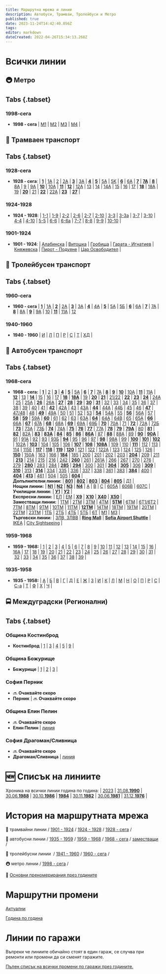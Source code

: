 ```yaml
---
title: Маршрутна мрежа и линии
description: Автобуси, Трамваи, Тролейбуси и Метро
published: true
date: 2023-11-24T14:42:40.056Z
tags: 
editor: markdown
dateCreated: 2022-04-26T15:34:13.268Z
---
```


# Всички линии

## 🚇 Метро

## Tabs  {.tabset}

###  1998-сега

-   **1998 - сега** | [M1](/bg/sofia-metro/line-1) | [M2](/bg/sofia-metro/line-2) | [M3](/bg/sofia-metro/line-3) | [M4](/bg/sofia-metro/line-4) |



## 🚋 Трамваен транспорт

## Tabs  {.tabset}

###  1928-сега

-   **1928 - сега**: | [**1**](/bg/public-transport/tram-routes-1928-sega/1) | [1А](/bg/public-transport/tram-routes-1928-sega/1A) | [2](/bg/public-transport/tram-routes-1928-sega/2) | [2А](/bg/public-transport/tram-routes-1928-sega/2A) | [**3**](/bg/public-transport/tram-routes-1928-sega/3) | [3А](/bg/public-transport/tram-routes-1928-sega/3A) | [**4**](/bg/public-transport/tram-routes-1928-sega/4) | [**5**](/bg/public-transport/tram-routes-1928-sega/5) | [5А](/bg/public-transport/tram-routes-1928-sega/5A) | [5K](/bg/public-transport/tram-routes-1928-sega/5K) | [**6**](/bg/public-transport/tram-routes-1928-sega/6) | [6А](/bg/public-transport/tram-routes-1928-sega/6A) | [**7**](/bg/public-transport/tram-routes-1928-sega/7) | [**7А**](/bg/public-transport/tram-routes-1928-sega/7A) | [**8**](/bg/public-transport/tram-routes-1928-sega/8) | [8А](/bg/public-transport/tram-routes-1928-sega/8A) | [9](/bg/public-transport/tram-routes-1928-sega/9) | [9А](/bg/public-transport/tram-routes-1928-sega/9A) | [**10**](/bg/public-transport/tram-routes-1928-sega/10) | [10А](/bg/public-transport/tram-routes-1928-sega/10A) | [**11**](/bg/public-transport/tram-routes-1928-sega/11) | [**12**](/bg/public-transport/tram-routes-1928-sega/12) | [12А](/bg/public-transport/tram-routes-1928-sega/12A) | [13](/bg/public-transport/tram-routes-1928-sega/13) | [14](/bg/public-transport/tram-routes-1928-sega/14) | [14А](/bg/public-transport/tram-routes-1928-sega/14A) | [15](/bg/public-transport/tram-routes-1928-sega/15) | [16](/bg/public-transport/tram-routes-1928-sega/16) | [17](/bg/public-transport/tram-routes-1928-sega/17) | [**18**](/bg/public-transport/tram-routes-1928-sega/18) | [18А](/bg/public-transport/tram-routes-1928-sega/18A) | [19](/bg/public-transport/tram-routes-1928-sega/19) | [**20**](/bg/public-transport/tram-routes-1928-sega/20) | [21](/bg/public-transport/tram-routes-1928-sega/21) | [**22**](/bg/public-transport/tram-routes-1928-sega/22) | [22А](/bg/public-transport/tram-routes-1928-sega/22A) | [**23**](/bg/public-transport/tram-routes-1928-sega/23)  | [**27**](/bg/public-transport/tram-routes-1928-sega/27) |


###  1924-1928
-   **1924 - 1928**: | [1-1](/bg/public-transport/tram-routes-1924-1928/1-1) | [1-9](/bg/public-transport/tram-routes-1924-1928/1-9) | [2-2](/bg/public-transport/tram-routes-1924-1928/2-2) | [2-6](/bg/public-transport/tram-routes-1924-1928/2-6) | [2-7](/bg/public-transport/tram-routes-1924-1928/2-7) | [2-10](/bg/public-transport/tram-routes-1924-1928/2-10) | [3-3](/bg/public-transport/tram-routes-1924-1928/3-3) | [3-3а](/bg/public-transport/tram-routes-1924-1928/3-3A) | [3-7](/bg/public-transport/tram-routes-1924-1928/3-7) | [3-10](/bg/public-transport/tram-routes-1924-1928/3-10) | [4-4](/bg/public-transport/tram-routes-1924-1928/4-4) | [4-10](/bg/public-transport/tram-routes-1924-1928/4-10) | [5-5](/bg/public-transport/tram-routes-1924-1928/5-5) | [6-6](/bg/public-transport/tram-routes-1924-1928/6-6) | [6-6а](/bg/public-transport/tram-routes-1924-1928/6-6A) | [7-7](/bg/public-transport/tram-routes-1924-1928/7-7) | [8-8](/bg/public-transport/tram-routes-1924-1928/8-8) | [9-9](/bg/public-transport/tram-routes-1924-1928/9-9) | [10-10](/bg/public-transport/tram-routes-1924-1928/10-10) |


###  1901-1924
-   **1901 - 1924**: | [Алабинска](/bg/public-transport/tram-routes-1901-1924/Alabinska) | [Витошка](/bg/public-transport/tram-routes-1901-1924/Vitoshka) | [Гробища](/bg/public-transport/tram-routes-1901-1924/Grobishta) | [Гарата - Игнатиев](/bg/public-transport/tram-routes-1901-1924/Garata-Igantiev) | [Княжевска](/bg/public-transport/tram-routes-1901-1924/Kniajevska) | [Пирот - Подуяне](/bg/public-transport/tram-routes-1901-1924/Pirot-Poduiane) | [Цар Освободител](/bg/public-transport/tram-routes-1901-1924/Tsar-Osvoboditel) |

## 🚎 Тролейбусен транспорт

## Tabs  {.tabset}

###  1960-сега

-   **1960 - сега** | [**1**](/bg/public-transport/trolleybus-routes-1960-sega/1) | [1А](/bg/public-transport/trolleybus-routes-1960-sega/1A) | [**2**](/bg/public-transport/trolleybus-routes-1960-sega/2) | [2А](/bg/public-transport/trolleybus-routes-1960-sega/2A) | [**3**](/bg/public-transport/trolleybus-routes-1960-sega/3) | [3А](/bg/public-transport/trolleybus-routes-1960-sega/3A) | [**4**](/bg/public-transport/trolleybus-routes-1960-sega/4) | [4А](/bg/public-transport/trolleybus-routes-1960-sega/4A) | [**5**](/bg/public-transport/trolleybus-routes-1960-sega/5) | [5А](/bg/public-transport/trolleybus-routes-1960-sega/5A) | [5Б](/bg/public-transport/trolleybus-routes-1960-sega/5%D0%91) | [**6**](/bg/public-transport/trolleybus-routes-1960-sega/6) | [6А](/bg/public-transport/trolleybus-routes-1960-sega/6A) | [**7**](/bg/public-transport/trolleybus-routes-1960-sega/7) | [7А](/bg/public-transport/trolleybus-routes-1960-sega/7A) | [**8**](/bg/public-transport/trolleybus-routes-1960-sega/8) | [8А](/bg/public-transport/trolleybus-routes-1960-sega/8A) | [**9**](/bg/public-transport/trolleybus-routes-1960-sega/9) | [9А](/bg/public-transport/trolleybus-routes-1960-sega/9A) | [10](/bg/public-transport/trolleybus-routes-1960-sega/10) | [**11**](/bg/public-transport/trolleybus-routes-1960-sega/11) | [11А](/bg/public-transport/trolleybus-routes-1960-sega/11A) | [12](/bg/public-transport/trolleybus-routes-1960-sega/12)

    

###  1940-1960

-   **1940 - 1960** | [И](/bg/public-transport/trolleybus-routes-1941-1960/%D0%98) | [Л](/bg/public-transport/trolleybus-routes-1941-1960/%D0%9B) | [П](/bg/public-transport/trolleybus-routes-1941-1960/%D0%9F) | [Р](/bg/public-transport/trolleybus-routes-1941-1960/%D0%A0) | [С](/bg/public-transport/trolleybus-routes-1941-1960/%D0%A1) | [Т](/bg/public-transport/trolleybus-routes-1941-1960/%D0%A2) | [ХД](/bg/public-transport/trolleybus-routes-1941-1960/%D0%A5%D0%94) |

    
## 🚌 Автобусен транспорт

## Tabs  {.tabset}

###  1968-сега
-   **1968 - сега:** | [**1**](/bg/public-transport/bus-routes-1968-sega/1) | [2](/bg/public-transport/bus-routes-1968-sega/2) | [**3**](/bg/public-transport/bus-routes-1968-sega/3) | [**4**](/bg/public-transport/bus-routes-1968-sega/4) | [**5**](/bg/public-transport/bus-routes-1968-sega/5) | [5А](/bg/public-transport/bus-routes-1968-sega/5A) | [**6**](/bg/public-transport/bus-routes-1968-sega/6) | [**7**](/bg/public-transport/bus-routes-1968-sega/7) | [7А](/bg/public-transport/bus-routes-1968-sega/7A) | [**8**](/bg/public-transport/bus-routes-1968-sega/8) | [**9**](/bg/public-transport/bus-routes-1968-sega/9) | [**10**](/bg/public-transport/bus-routes-1968-sega/10) | [10A](/bg/public-transport/bus-routes-1968-sega/10A) | [**11**](/bg/public-transport/bus-routes-1968-sega/11) | [11А](/bg/public-transport/bus-routes-1968-sega/11A) | [**12**](/bg/public-transport/bus-routes-1968-sega/12) | [13](/bg/public-transport/bus-routes-1968-sega/13) | [**14**](/bg/public-transport/bus-routes-1968-sega/14) | [15](/bg/public-transport/bus-routes-1968-sega/15) | [16](/bg/public-transport/bus-routes-1968-sega/16) | [17](/bg/public-transport/bus-routes-1968-sega/17) | [**18**](/bg/public-transport/bus-routes-1968-sega/18) | [**18А**](/bg/public-transport/bus-routes-1968-sega/18A) | [19](/bg/public-transport/bus-routes-1968-sega/19) | [**20**](/bg/public-transport/bus-routes-1968-sega/20) | [**21**](/bg/public-transport/bus-routes-1968-sega/21) | [21/22](/bg/public-transport/bus-routes-1968-sega/21-22) | [**22**](/bg/public-transport/bus-routes-1968-sega/22) | [**23**](/bg/public-transport/bus-routes-1968-sega/23) | [**24**](/bg/public-transport/bus-routes-1968-sega/24) | [24А](/bg/public-transport/bus-routes-1968-sega/24A) | [25](/bg/public-transport/bus-routes-1968-sega/25) | [25А](/bg/public-transport/bus-routes-1968-sega/25A) | [**26**](/bg/public-transport/bus-routes-1968-sega/26) | [26А](/bg/public-transport/bus-routes-1968-sega/26A) | [**27**](/bg/public-transport/bus-routes-1968-sega/27) | [**28**](/bg/public-transport/bus-routes-1968-sega/28) | [**29**](/bg/public-transport/bus-routes-1968-sega/29) | [**30**](/bg/public-transport/bus-routes-1968-sega/30) | [**31**](/bg/public-transport/bus-routes-1968-sega/31) | [32](/bg/public-transport/bus-routes-1968-sega/32) | [33](/bg/public-transport/bus-routes-1968-sega/33) | [34](/bg/public-transport/bus-routes-1968-sega/34) | [35](/bg/public-transport/bus-routes-1968-sega/35) | [36](/bg/public-transport/bus-routes-1968-sega/36) | [37](/bg/public-transport/bus-routes-1968-sega/37) | [38](/bg/public-transport/bus-routes-1968-sega/38) | [39](/bg/public-transport/bus-routes-1968-sega/39) | [40](/bg/public-transport/bus-routes-1968-sega/40) | [41](/bg/public-transport/bus-routes-1968-sega/41) | [**42**](/bg/public-transport/bus-routes-1968-sega/42) | [42А](/bg/public-transport/bus-routes-1968-sega/42A) | [43](/bg/public-transport/bus-routes-1968-sega/43) | [43А](/bg/public-transport/bus-routes-1968-sega/43A) | [**44**](/bg/public-transport/bus-routes-1968-sega/44) | [44А](/bg/public-transport/bus-routes-1968-sega/44A) | [44Б](/bg/public-transport/bus-routes-1968-sega/44%D0%91) | [45](/bg/public-transport/bus-routes-1968-sega/45) | [46](/bg/public-transport/bus-routes-1968-sega/46) | [**47**](/bg/public-transport/bus-routes-1968-sega/47) | [47/48](/bg/public-transport/bus-routes-1968-sega/47-48) | [48](/bg/public-transport/bus-routes-1968-sega/48) | [**49**](/bg/public-transport/bus-routes-1968-sega/49) | [49А](/bg/public-transport/bus-routes-1968-sega/49A) | [50](/bg/public-transport/bus-routes-1968-sega/50) | [51](/bg/public-transport/bus-routes-1968-sega/51) | [52](/bg/public-transport/bus-routes-1968-sega/52) | [53](/bg/public-transport/bus-routes-1968-sega/53) | [**54**](/bg/public-transport/bus-routes-1968-sega/54) | [54А](/bg/public-transport/bus-routes-1968-sega/54A) | [55](/bg/public-transport/bus-routes-1968-sega/55) | [**56**](/bg/public-transport/bus-routes-1968-sega/56) | [56А](/bg/public-transport/bus-routes-1968-sega/56A) | [57](/bg/public-transport/bus-routes-1968-sega/57) | [**58**](/bg/public-transport/bus-routes-1968-sega/58) | [**59**](/bg/public-transport/bus-routes-1968-sega/59) | [59А](/bg/public-transport/bus-routes-1968-sega/59A) | [**60**](/bg/public-transport/bus-routes-1968-sega/60) | [61](/bg/public-transport/bus-routes-1968-sega/61) | [62](/bg/public-transport/bus-routes-1968-sega/62) | [63](/bg/public-transport/bus-routes-1968-sega/63) | [63А](/bg/public-transport/bus-routes-1968-sega/63A) | [**64**](/bg/public-transport/bus-routes-1968-sega/64) | [64А](/bg/public-transport/bus-routes-1968-sega/64A) | [64В](/bg/public-transport/bus-routes-1968-sega/64%D0%92) | [65](/bg/public-transport/bus-routes-1968-sega/65) | [65А](/bg/public-transport/bus-routes-1968-sega/65A) | [**66**](/bg/public-transport/bus-routes-1968-sega/66) | [66А](/bg/public-transport/bus-routes-1968-sega/66A) | [**67**](/bg/public-transport/bus-routes-1968-sega/67) | [67А](/bg/public-transport/bus-routes-1968-sega/67A) | [**68**](/bg/public-transport/bus-routes-1968-sega/68) | [68А](/bg/public-transport/bus-routes-1968-sega/68A) | [**69**](/bg/public-transport/bus-routes-1968-sega/69) | [69А](/bg/public-transport/bus-routes-1968-sega/69A) | [69Б](/bg/public-transport/bus-routes-1968-sega/69%D0%91) | [**70**](/bg/public-transport/bus-routes-1968-sega/70) | [70А](/bg/public-transport/bus-routes-1968-sega/70A) | [71](/bg/public-transport/bus-routes-1968-sega/71) | [**72**](/bg/public-transport/bus-routes-1968-sega/72) | [72А](/bg/public-transport/bus-routes-1968-sega/72A) | [72Б](/bg/public-transport/bus-routes-1968-sega/72%D0%91) | [**73**](/bg/public-transport/bus-routes-1968-sega/73) | [73А](/bg/public-transport/bus-routes-1968-sega/73A) | [73Б](/bg/public-transport/bus-routes-1968-sega/73%D0%91) | [**74**](/bg/public-transport/bus-routes-1968-sega/74) | [74А](/bg/public-transport/bus-routes-1968-sega/74A) | [**75**](/bg/public-transport/bus-routes-1968-sega/75) | [**76**](/bg/public-transport/bus-routes-1968-sega/76) | [**77**](/bg/public-transport/bus-routes-1968-sega/77) | [77А](/bg/public-transport/bus-routes-1968-sega/77A) | [**78**](/bg/public-transport/bus-routes-1968-sega/78) | [**79**](/bg/public-transport/bus-routes-1968-sega/79) | [**79А**](/bg/public-transport/bus-routes-1968-sega/79A) | [80](/bg/public-transport/bus-routes-1968-sega/80) | [**81**](/bg/public-transport/bus-routes-1968-sega/81) | [**82**](/bg/public-transport/bus-routes-1968-sega/82) | [82A](/bg/public-transport/bus-routes-1968-sega/82A) | [**83**](/bg/public-transport/bus-routes-1968-sega/83) | [**83А**](/bg/public-transport/bus-routes-1968-sega/83A) | [**84**](/bg/public-transport/bus-routes-1968-sega/84) | [**85**](/bg/public-transport/bus-routes-1968-sega/85) | [**86**](/bg/public-transport/bus-routes-1968-sega/86) | [**86А**](/bg/public-transport/bus-routes-1968-sega/86A) | [87](/bg/public-transport/bus-routes-1968-sega/87) | [**88**](/bg/public-transport/bus-routes-1968-sega/88) | [88А](/bg/public-transport/bus-routes-1968-sega/88A) | [89](/bg/public-transport/bus-routes-1968-sega/89) | [**90**](/bg/public-transport/bus-routes-1968-sega/90) | [**90А**](/bg/public-transport/bus-routes-1968-sega/90A) | [91](/bg/public-transport/bus-routes-1968-sega/91) | [91А](/bg/public-transport/bus-routes-1968-sega/91A) | [92](/bg/public-transport/bus-routes-1968-sega/92) | [93](/bg/public-transport/bus-routes-1968-sega/93) | [93Б](/bg/public-transport/bus-routes-1968-sega/93%D0%91) | [**94**](/bg/public-transport/bus-routes-1968-sega/94) | [95](/bg/public-transport/bus-routes-1968-sega/95) | [96](/bg/public-transport/bus-routes-1968-sega/96) | [97](/bg/public-transport/bus-routes-1968-sega/97) | [**98**](/bg/public-transport/bus-routes-1968-sega/98) | [98А](/bg/public-transport/bus-routes-1968-sega/98%D0%90) | [99](/bg/public-transport/bus-routes-1968-sega/99) | [**100**](/bg/public-transport/bus-routes-1968-sega/100) | [**101**](/bg/public-transport/bus-routes-1968-sega/101) | [**102**](/bg/public-transport/bus-routes-1968-sega/102) | [102А](/bg/public-transport/bus-routes-1968-sega/102A) | [**103**](/bg/public-transport/bus-routes-1968-sega/103) | [104](/bg/public-transport/bus-routes-1968-sega/104) | [105](/bg/public-transport/bus-routes-1968-sega/105) | [106](/bg/public-transport/bus-routes-1968-sega/106) | [**107**](/bg/public-transport/bus-routes-1968-sega/107) | [**108**](/bg/public-transport/bus-routes-1968-sega/108) | [**108А**](/bg/public-transport/bus-routes-1968-sega/108A) | [109](/bg/public-transport/bus-routes-1968-sega/109) | [110](/bg/public-transport/bus-routes-1968-sega/110) | [**111**](/bg/public-transport/bus-routes-1968-sega/111) | [112](/bg/public-transport/bus-routes-1968-sega/112) | [113](/bg/public-transport/bus-routes-1968-sega/113) | [114](/bg/public-transport/bus-routes-1968-sega/114) | [115Е](/bg/public-transport/bus-routes-1968-sega/115E) | [**117**](/bg/public-transport/bus-routes-1968-sega/117) | [**118**](/bg/public-transport/bus-routes-1968-sega/118) | [**119**](/bg/public-transport/bus-routes-1968-sega/119) | [**120**](/bg/public-transport/bus-routes-1968-sega/120) | [121](/bg/public-transport/bus-routes-1968-sega/121) | [122](/bg/public-transport/bus-routes-1968-sega/122) | [122А](/bg/public-transport/bus-routes-1968-sega/122A) | [123](/bg/public-transport/bus-routes-1968-sega/123) | [124](/bg/public-transport/bus-routes-1968-sega/124) | [125](/bg/public-transport/bus-routes-1968-sega/125) | [126](/bg/public-transport/bus-routes-1968-sega/126) | [**150**](/bg/public-transport/bus-routes-1968-sega/150) | [150А](/bg/public-transport/bus-routes-1968-sega/150A) | [163](/bg/public-transport/bus-routes-1968-sega/163) | [166](/bg/public-transport/bus-routes-1968-sega/166) | [**184**](/bg/public-transport/bus-routes-1968-sega/184) | [185](/bg/public-transport/bus-routes-1968-sega/185) | [200](/bg/public-transport/bus-routes-1968-sega/200) | [201](/bg/public-transport/bus-routes-1968-sega/201) | [202](/bg/public-transport/bus-routes-1968-sega/202) | [203](/bg/public-transport/bus-routes-1968-sega/203) | [**204**](/bg/public-transport/bus-routes-1968-sega/204) | [209](/bg/public-transport/bus-routes-1968-sega/209) | [211](/bg/public-transport/bus-routes-1968-sega/211) | [**213**](/bg/public-transport/bus-routes-1968-sega/213) | [214](/bg/public-transport/bus-routes-1968-sega/214) | [215](/bg/public-transport/bus-routes-1968-sega/215) | [216](/bg/public-transport/bus-routes-1968-sega/216) | [242](/bg/public-transport/bus-routes-1968-sega/242) | [**260**](/bg/public-transport/bus-routes-1968-sega/260) | [261](/bg/public-transport/bus-routes-1968-sega/261) | [261А](/bg/public-transport/bus-routes-1968-sega/261A) | [266](/bg/public-transport/bus-routes-1968-sega/266) | [267](/bg/public-transport/bus-routes-1968-sega/267) | [270](/bg/public-transport/bus-routes-1968-sega/270) | [276](/bg/public-transport/bus-routes-1968-sega/276) | [279](/bg/public-transport/bus-routes-1968-sega/279) | [**280**](/bg/public-transport/bus-routes-1968-sega/280) | [283](/bg/public-transport/bus-routes-1968-sega/283) | [284](/bg/public-transport/bus-routes-1968-sega/284) | [**285**](/bg/public-transport/bus-routes-1968-sega/285) | [**294**](/bg/public-transport/bus-routes-1968-sega/294) | [300](/bg/public-transport/bus-routes-1968-sega/300) | [301](/bg/public-transport/bus-routes-1968-sega/301) | [**304**](/bg/public-transport/bus-routes-1968-sega/304) | [**305**](/bg/public-transport/bus-routes-1968-sega/305) | [306](/bg/public-transport/bus-routes-1968-sega/306) | [**309**](/bg/public-transport/bus-routes-1968-sega/309) | [**310**](/bg/public-transport/bus-routes-1968-sega/310) | [313](/bg/public-transport/bus-routes-1968-sega/313) | [**314**](/bg/public-transport/bus-routes-1968-sega/314) | [334](/bg/public-transport/bus-routes-1968-sega/334) | [335](/bg/public-transport/bus-routes-1968-sega/335) | [336](/bg/public-transport/bus-routes-1968-sega/336) | [337](/bg/public-transport/bus-routes-1968-sega/337) | [338](/bg/public-transport/bus-routes-1968-sega/338) | [361](/bg/public-transport/bus-routes-1968-sega/361) | [383](/bg/public-transport/bus-routes-1968-sega/383) | [**384**](/bg/public-transport/bus-routes-1968-sega/384) | [400](/bg/public-transport/bus-routes-1968-sega/400) | [**404**](/bg/public-transport/bus-routes-1968-sega/404) | [**413**](/bg/public-transport/bus-routes-1968-sega/413) | [461](/bg/public-transport/bus-routes-1968-sega/461) | [504](/bg/public-transport/bus-routes-1968-sega/504) | [505](/bg/public-transport/bus-routes-1968-sega/505) | [**604**](/bg/public-transport/bus-routes-1968-sega/604) |<br> **Допълнителни линии:** | [**801**](/bg/public-transport/bus-routes-1968-sega/801) | [**802**](/bg/public-transport/bus-routes-1968-sega/802) | [**803**](/bg/public-transport/bus-routes-1968-sega/803) | [**804**](/bg/public-transport/bus-routes-1968-sega/804) | [**805**](/bg/public-transport/bus-routes-1968-sega/805) | [Д1](/bg/public-transport/bus-routes-1968-sega/D1) |<br> **Нощни линии:** | [**N1**](/bg/public-transport/bus-routes-1968-sega/N1) | [**N2**](/bg/public-transport/bus-routes-1968-sega/N2) | [**N3**](/bg/public-transport/bus-routes-1968-sega/N3) | [**N4**](/bg/public-transport/bus-routes-1968-sega/N4) | [А](/bg/public-transport/bus-routes-1968-sega/A) | [В](/bg/public-transport/bus-routes-1968-sega/B) | [С](/bg/public-transport/bus-routes-1968-sega/C) | [605А](/bg/public-transport/bus-routes-1968-sega/605A) | [606В](/bg/public-transport/bus-routes-1968-sega/606B) | [607С](/bg/public-transport/bus-routes-1968-sega/607C) | <br> **Училищни линии:** | [**У1**](/bg/public-transport/bus-routes-1968-sega/Y1) |  [**У2**](/bg/public-transport/bus-routes-1968-sega/Y2) |<br> **Експресни линии:** | [ЕЛ](/bg/public-transport/bus-routes-1968-sega/EL) | [ЕМ](/bg/public-transport/bus-routes-1968-sega/EM) | [**X9**](/bg/public-transport/bus-routes-1968-sega/X9) | [**X10**](/bg/public-transport/bus-routes-1968-sega/X10) | [**X40**](/bg/public-transport/bus-routes-1968-sega/X40) | [**X50**](/bg/public-transport/bus-routes-1968-sega/X50) | <br> **Заместващи линии:** | [1TM](/bg/public-transport/bus-routes-1968-sega/1TM) | [2TM](/bg/public-transport/bus-routes-1968-sega/2TM) | [3TM](/bg/public-transport/bus-routes-1968-sega/3TM) | [4TM](/bg/public-transport/bus-routes-1968-sega/4TM) | [**5TM**](/bg/public-transport/bus-routes-1968-sega/5TM) | [6TM](/bg/public-transport/bus-routes-1968-sega/6TM) | [6T1/6T2](/bg/public-transport/bus-routes-1968-sega/6T1-6T2) | [7TM](/bg/public-transport/bus-routes-1968-sega/7TM) | [8TM](/bg/public-transport/bus-routes-1968-sega/8TM) | [9TM](/bg/public-transport/bus-routes-1968-sega/9TM) | [10TM](/bg/public-transport/bus-routes-1968-sega/10TM) | [11TM](/bg/public-transport/bus-routes-1968-sega/11TM) | [**12TM**](/bg/public-transport/bus-routes-1968-sega/12TM) | [14TM](/bg/public-transport/bus-routes-1968-sega/14TM) | [18TM](/bg/public-transport/bus-routes-1968-sega/18TM) | [19TM](/bg/public-transport/bus-routes-1968-sega/19TM) | [20TM](/bg/public-transport/bus-routes-1968-sega/20TM) | [22TM](/bg/public-transport/bus-routes-1968-sega/22TM) | [23TM](/bg/public-transport/bus-routes-1968-sega/23TM) | [1ТБ](/bg/public-transport/bus-routes-1968-sega/1ТБ) | [2ТБ](/bg/public-transport/bus-routes-1968-sega/2ТБ) | [4ТБ](/bg/public-transport/bus-routes-1968-sega/4ТБ) | [5ТБ](/bg/public-transport/bus-routes-1968-sega/5ТБ) | [6Т](/bg/public-transport/bus-routes-1968-sega/6Т) | [M1](/bg/public-transport/bus-routes-1968-sega/M1) | [M3](/bg/public-transport/bus-routes-1968-sega/M1) | <br> **Търговски линии:** | [ЗЛВ, ЗЛВВ](/bg/public-transport/bus-routes-1968-sega/ZLV) | [**Ring Mall**](/bg/public-transport/bus-routes-1968-sega/ring-mall)  | [**Sofia Airport Shuttle**](/bg/public-transport/bus-routes-1968-sega/sofia-airport-shuttle)  | [IKEA](/bg/public-transport/bus-routes-1968-sega/ikea)  | [City Sightseeing](/bg/public-transport/bus-routes-1968-sega/city-sightseeing)  |

###  1959-1968   
-   **1959 - 1968:** | [1](/bg/public-transport/bus-routes-1959-1968/1) | [2](/bg/public-transport/bus-routes-1959-1968/2) | [3](/bg/public-transport/bus-routes-1959-1968/3) | [4](/bg/public-transport/bus-routes-1959-1968/4) | [5](/bg/public-transport/bus-routes-1959-1968/5) | [6](/bg/public-transport/bus-routes-1959-1968/6) | [7](/bg/public-transport/bus-routes-1959-1968/7) | [8](/bg/public-transport/bus-routes-1959-1968/8) | [9](/bg/public-transport/bus-routes-1959-1968/9) | [10](/bg/public-transport/bus-routes-1959-1968/10) | [11](/bg/public-transport/bus-routes-1959-1968/11) | [12](/bg/public-transport/bus-routes-1959-1968/12) | [13](/bg/public-transport/bus-routes-1959-1968/13) | [14](/bg/public-transport/bus-routes-1959-1968/14) | [15](/bg/public-transport/bus-routes-1959-1968/15) | [16](/bg/public-transport/bus-routes-1959-1968/16) | [16А](/bg/public-transport/bus-routes-1959-1968/16A) | [17](/bg/public-transport/bus-routes-1959-1968/17) | [18](/bg/public-transport/bus-routes-1959-1968/18) | [19](/bg/public-transport/bus-routes-1959-1968/19) | [20](/bg/public-transport/bus-routes-1959-1968/20) | [21](/bg/public-transport/bus-routes-1959-1968/21) | [22](/bg/public-transport/bus-routes-1959-1968/22) | [23](/bg/public-transport/bus-routes-1959-1968/23) | [24](/bg/public-transport/bus-routes-1959-1968/24) | [25](/bg/public-transport/bus-routes-1959-1968/25) | [26](/bg/public-transport/bus-routes-1959-1968/26) | [27](/bg/public-transport/bus-routes-1959-1968/27) | [28](/bg/public-transport/bus-routes-1959-1968/28) | [29](/bg/public-transport/bus-routes-1959-1968/29) | [30](/bg/public-transport/bus-routes-1959-1968/30) | [31](/bg/public-transport/bus-routes-1959-1968/31) | [32](/bg/public-transport/bus-routes-1959-1968/32) | [33](/bg/public-transport/bus-routes-1959-1968/33) | [34](/bg/public-transport/bus-routes-1959-1968/34) | [35](/bg/public-transport/bus-routes-1959-1968/35) | [36](/bg/public-transport/bus-routes-1959-1968/36) | [37](/bg/public-transport/bus-routes-1959-1968/37) | [38](/bg/public-transport/bus-routes-1959-1968/38) | [39](/bg/public-transport/bus-routes-1959-1968/39) |
  
###  1935-1958  
-   **1935 - 1958:** | [А](/bg/public-transport/bus-routes-1935-1959/%D0%90) | [Б](/bg/public-transport/bus-routes-1935-1959/%D0%91) | [В](/bg/public-transport/bus-routes-1935-1959/%D0%92) | [Г](/bg/public-transport/bus-routes-1935-1959/%D0%93) | [Д](/bg/public-transport/bus-routes-1935-1959/%D0%94) | [Е](/bg/public-transport/bus-routes-1935-1959/%D0%95) | [Ж](/bg/public-transport/bus-routes-1935-1959/%D0%96) | [З](/bg/public-transport/bus-routes-1935-1959/%D0%97) | [И](/bg/public-transport/bus-routes-1935-1959/%D0%98) | [К](/bg/public-transport/bus-routes-1935-1959/%D0%9A) | [Л](/bg/public-transport/bus-routes-1935-1959/%D0%9B) | [М](/bg/public-transport/bus-routes-1935-1959/%D0%9C) | [Н](/bg/public-transport/bus-routes-1935-1959/%D0%9D) | [О](/bg/public-transport/bus-routes-1935-1959/%D0%9E) | [П](/bg/public-transport/bus-routes-1935-1959/%D0%9F) | [Р](/bg/public-transport/bus-routes-1935-1959/%D0%A0) | [С](/bg/public-transport/bus-routes-1935-1959/%D0%A1) | [С-а](/bg/public-transport/bus-routes-1935-1959/%D0%A1-%D0%B0) | [Т](/bg/public-transport/bus-routes-1935-1959/%D0%A2) | [Ф](/bg/public-transport/bus-routes-1935-1959/%D0%A4) | [Х](/bg/public-transport/bus-routes-1935-1959/%D0%A5) | [Ч](/bg/public-transport/bus-routes-1935-1959/%D0%A7) |
    

## 🚍 Междуградски (Регионални)

## Tabs  {.tabset}

###  Община Костинброд 

-   **Костинброд** | [1](/bg/public-transport/kostinbrod) | [3](/bg/public-transport/kostinbrod) | [4](/bg/public-transport/kostinbrod) | [5](/bg/public-transport/kostinbrod) | [9](/bg/public-transport/kostinbrod) |

### Община Божурище 
-   **Божурище** | [1](/bg/public-transport/bozhurishte) | [2](/bg/public-transport/bozhurishte) | [3](/bg/public-transport/bozhurishte) |


### София Перник
- 🔜 **Очаквайте скоро**
-   **Перник** |  🔜 **Очаквайте скоро**

### Община Елин Пелин 
- 🔜 **Очаквайте скоро**
- **Елин Пелин** | [линия](/bg/public-transport/elin-pelin)
### София Драгоман/Сливница
- 🔜 **Очаквайте скоро**
-   **Драгоман/Сливница** | [линия](/bg/public-transport/dragoman)


# 🆕 Списък на линиите

Хроника на всички линии година по година: | [2023](/bg/public-transport/routes-2023) | [31.08.**1990**](/bg/public-transport/routes-1990) | [30.06.**1988**](/bg/public-transport/routes-1988) | [30.10.**1986**](/bg/public-transport/routes-1986) | [**1984**](/bg/public-transport/routes-1984) | [30.11.**1982**](/bg/public-transport/routes-1982) | [30.06.**1981**](/bg/public-transport/routes-1981) | [31.12.**1976**](/bg/public-transport/routes-1976) |


# История на маршрутната мрежа

🚋 трамвайни линии / [1901 - 1924](/bg/public-transport/tram-routes-1901-1924) / [1924 - 1928](/bg/public-transport/tram-routes-1924-1928) / [1928 - сега](/bg/public-transport/tram-routes-1928-sega) /

🚌 автобусни линии / [1935 - 1959](/bg/public-transport/bus-routes-1935-1959) / [1959 - 1968](/bg/public-transport/bus-routes-1959-1968) / [1968 - сега](/bg/public-transport/bus-routes-1968-sega) / [заместващи](/bg/public-transport/bus-routes-replacement-services) /

🚎 тролейбусни линии  / [1941 - 1960](/bg/public-transport/trolleybus-routes-1941-1960) / [1960 - сега](/bg/public-transport/trolleybus-routes-1960-sega) /

🚇 метро линии / [1998 - сега](/bg/public-transport/metro-routes) /

🔢 [Основни преномерирания през годините](/bg/public-transport/line-renumbering)

# Маршрутни промени

[Актуални](/bg/public-transport/route-changes)

[Година по година](/bg/public-transport/route-changes/year-by-year)

# Линии по гаражи

Въпреки че линиите обичайно стоят в един гараж, се случва при ремонти или промени да си сменят гаражите.

[Пълен списък на всички промени по гаражи през годините.](/bg/public-transport/lines-by-garages)